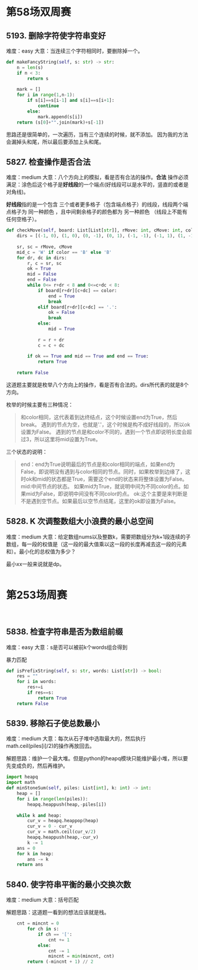 # 第58场双周赛

## 5193. 删除字符使字符串变好
难度：easy
大意：当连续三个字符相同时，要删除掉一个。

```python
def makeFancyString(self, s: str) -> str:
    n = len(s)
    if n < 3:
        return s
        
    mark = []
    for i in range(1,n-1):
        if s[i]==s[i-1] and s[i]==s[i+1]:
            continue
        else:
            mark.append(s[i])
    return (s[0]+"".join(mark)+s[-1])
```
思路还是很简单的，一次遍历，当有三个连续的时候，就不添加。
因为我的方法会漏掉头和尾，所以最后要添加上头和尾。



## 5827. 检查操作是否合法
难度：medium
大意：八个方向上的模拟，看是否有合法的操作。**合法** 操作必须满足：涂色后这个格子是**好线段**的一个端点(好线段可以是水平的，竖直的或者是对角线)。

**好线段**指的是一个包含 三个或者更多格子（包含端点格子）的线段，线段两个端点格子为 同一种颜色 ，且中间剩余格子的颜色都为 另一种颜色 （线段上不能有任何空格子）。

```python
def checkMove(self, board: List[List[str]], rMove: int, cMove: int, color: str) -> bool:
    dirs = [(-1, 0), (1, 0), (0, -1), (0, 1), (-1, -1), (-1, 1), (1, -1), (1, 1)]
        
    sr, sc = rMove, cMove
    mid_c = 'W' if color == 'B' else 'B'
    for dr, dc in dirs:
        r, c = sr, sc
        ok = True
        mid = False
        end = False
        while 0<= r+dr < 8 and 0<=c+dc < 8:
            if board[r+dr][c+dc] == color:
                end = True
                break
            elif board[r+dr][c+dc] == '.':
                ok = False
                break
            else:
                mid = True
                        
            r = r + dr
            c = c + dc
            
        if ok == True and mid == True and end == True:
            return True
   
    return False
```
这道题主要就是枚举八个方向上的操作，看是否有合法的。dirs所代表的就是8个方向。

枚举的时候主要有三种情况：
>和color相同，这代表着到达终结点，这个时候设置end为True，然后break。
>遇到的节点为空，也就是'.'，这个时候是构不成好线段的，所以ok设置为False。
>遇到的节点是和color不同的，遇到一个节点即说明长度会超过3，所以这里将mid设置为True。

三个状态的说明：
>end：end为True说明最后的节点是和color相同的端点，如果end为False，即说明没有遇到与color相同的节点。同时，如果枚举到边缘了，这时ok和mid的状态都是True，需要这个end的状态来将整体设置为False。
>mid:中间节点的状态。 如果mid为True，就说明中间为不同color的点。如果mid为False，即说明中间没有不同color的点。
>ok:这个主要是来判断是不是遇到空节点。如果最后以空节点结尾，这里的ok即设置为False。


## 5828. K 次调整数组大小浪费的最小总空间
难度：medium
大意：给定数组nums以及整数k，需要把数组分为k+1段连续的子数组，每一段的权值是（这一段的最大值乘以这一段的长度再减去这一段的元素和）。最小化的总权值为多少？

最小xx一般来说就是dp。

```python

```



# 第253场周赛
<br>

## 5838. 检查字符串是否为数组前缀
难度：easy
大意：s是否可以被前k个words组合得到

暴力匹配

```python
def isPrefixString(self, s: str, words: List[str]) -> bool:
    res = ""
    for i in words:
        res+=i
        if res==s:
            return True
    return False

```

## 5839. 移除石子使总数最小
难度：medium
大意：每次从石子堆中选取最大的，然后执行math.ceil(piles[i]/2)的操作再放回去。

解题思路：维护一个最大堆。但是python的heapq模块只能维护最小堆，所以要先变成负的，然后再维护。

```python
import heapq
import math
def minStoneSum(self, piles: List[int], k: int) -> int:
    heap = []
    for i in range(len(piles)):
        heapq.heappush(heap,-piles[i])
        
    while k and heap:
        cur_v = heapq.heappop(heap)
        cur_v = 0 - cur_v
        cur_v = math.ceil(cur_v/2)
        heapq.heappush(heap,-cur_v)
        k -= 1
    ans = 0
    for k in heap:
        ans -= k
    return ans
```

## 5840. 使字符串平衡的最小交换次数
难度：medium
大意：括号匹配

解题思路：这道题一看到的想法应该就是栈。

```python
    cnt = mincnt = 0
        for ch in s:
            if ch == '[':
                cnt += 1
            else:
                cnt -= 1
                mincnt = min(mincnt, cnt)
        return (-mincnt + 1) // 2
```